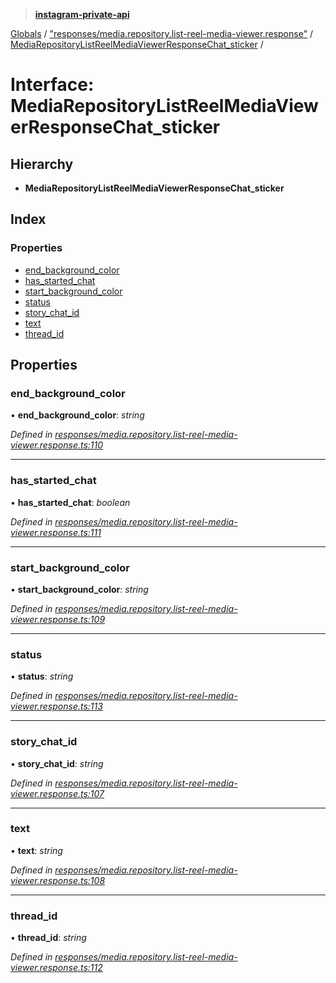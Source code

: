 > **[instagram-private-api](../README.md)**

[Globals](../globals.md) / ["responses/media.repository.list-reel-media-viewer.response"](../modules/_responses_media_repository_list_reel_media_viewer_response_.md) / [MediaRepositoryListReelMediaViewerResponseChat_sticker](_responses_media_repository_list_reel_media_viewer_response_.mediarepositorylistreelmediaviewerresponsechat_sticker.md) /

# Interface: MediaRepositoryListReelMediaViewerResponseChat_sticker

## Hierarchy

* **MediaRepositoryListReelMediaViewerResponseChat_sticker**

## Index

### Properties

* [end_background_color](_responses_media_repository_list_reel_media_viewer_response_.mediarepositorylistreelmediaviewerresponsechat_sticker.md#end_background_color)
* [has_started_chat](_responses_media_repository_list_reel_media_viewer_response_.mediarepositorylistreelmediaviewerresponsechat_sticker.md#has_started_chat)
* [start_background_color](_responses_media_repository_list_reel_media_viewer_response_.mediarepositorylistreelmediaviewerresponsechat_sticker.md#start_background_color)
* [status](_responses_media_repository_list_reel_media_viewer_response_.mediarepositorylistreelmediaviewerresponsechat_sticker.md#status)
* [story_chat_id](_responses_media_repository_list_reel_media_viewer_response_.mediarepositorylistreelmediaviewerresponsechat_sticker.md#story_chat_id)
* [text](_responses_media_repository_list_reel_media_viewer_response_.mediarepositorylistreelmediaviewerresponsechat_sticker.md#text)
* [thread_id](_responses_media_repository_list_reel_media_viewer_response_.mediarepositorylistreelmediaviewerresponsechat_sticker.md#thread_id)

## Properties

###  end_background_color

• **end_background_color**: *string*

*Defined in [responses/media.repository.list-reel-media-viewer.response.ts:110](https://github.com/Nerixyz/instagram-private-api/blob/e5037ee/src/responses/media.repository.list-reel-media-viewer.response.ts#L110)*

___

###  has_started_chat

• **has_started_chat**: *boolean*

*Defined in [responses/media.repository.list-reel-media-viewer.response.ts:111](https://github.com/Nerixyz/instagram-private-api/blob/e5037ee/src/responses/media.repository.list-reel-media-viewer.response.ts#L111)*

___

###  start_background_color

• **start_background_color**: *string*

*Defined in [responses/media.repository.list-reel-media-viewer.response.ts:109](https://github.com/Nerixyz/instagram-private-api/blob/e5037ee/src/responses/media.repository.list-reel-media-viewer.response.ts#L109)*

___

###  status

• **status**: *string*

*Defined in [responses/media.repository.list-reel-media-viewer.response.ts:113](https://github.com/Nerixyz/instagram-private-api/blob/e5037ee/src/responses/media.repository.list-reel-media-viewer.response.ts#L113)*

___

###  story_chat_id

• **story_chat_id**: *string*

*Defined in [responses/media.repository.list-reel-media-viewer.response.ts:107](https://github.com/Nerixyz/instagram-private-api/blob/e5037ee/src/responses/media.repository.list-reel-media-viewer.response.ts#L107)*

___

###  text

• **text**: *string*

*Defined in [responses/media.repository.list-reel-media-viewer.response.ts:108](https://github.com/Nerixyz/instagram-private-api/blob/e5037ee/src/responses/media.repository.list-reel-media-viewer.response.ts#L108)*

___

###  thread_id

• **thread_id**: *string*

*Defined in [responses/media.repository.list-reel-media-viewer.response.ts:112](https://github.com/Nerixyz/instagram-private-api/blob/e5037ee/src/responses/media.repository.list-reel-media-viewer.response.ts#L112)*
